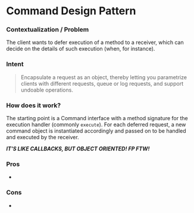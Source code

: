 # Command Design Pattern

### Contextualization / Problem

The client wants to defer execution of a method to a receiver, which can decide on the details of such execution (when, for instance).

### Intent

> Encapsulate a request as an object, thereby letting you parametrize clients with different requests, queue or log requests, and support undoable operations.

### How does it work?

The starting point is a Command interface with a method signature for the execution handler (commonly ```execute```). For each deferred request, a new command object is instantiated accordingly and passed on to be handled and executed by the receiver.

***IT'S LIKE CALLBACKS, BUT OBJECT ORIENTED! FP FTW!***

### Pros

- 

### Cons

- 
